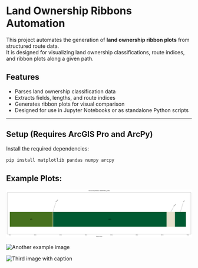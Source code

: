 # Land Ownership Ribbons Automation 

This project automates the generation of **land ownership ribbon plots** from structured route data.  
It is designed for visualizing land ownership classifications, route indices, and ribbon plots along a given path.

## Features

- Parses land ownership classification data
- Extracts fields, lengths, and route indices
- Generates ribbon plots for visual comparison
- Designed for use in Jupyter Notebooks or as standalone Python scripts

---

## Setup (Requires ArcGIS Pro and ArcPy)

Install the required dependencies:

```bash
pip install matplotlib pandas numpy arcpy

```
## Example Plots: 
![Alt text for image](images/Elk83457_fa19_ribbon.svg)

![Another example image](images/ELK8347_sp19_ribbon.svg)

![Third image with caption](images/gps01_fa21_ribbon.svg")

